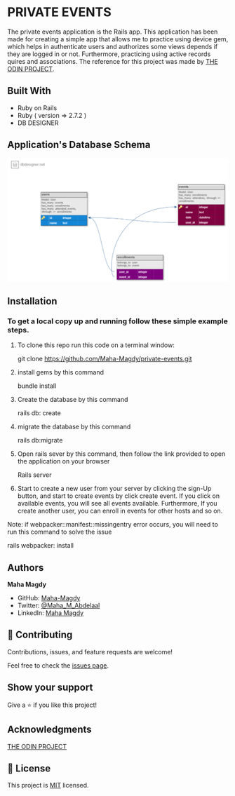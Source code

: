 # PRIVATE EVENTS

The private events application is the Rails app. This application has been made for creating a simple app that allows me to practice using device gem, which helps in authenticate users and authorizes some views depends if they are logged in or not. Furthermore, practicing using active records quires and associations.
The reference for this project was made by [THE ODIN PROJECT](https://www.theodinproject.com/paths/full-stack-ruby-on-rails/courses/ruby-on-rails/lessons/associations).

## Built With

- Ruby on Rails
- Ruby ( version => 2.7.2 )
- DB DESIGNER

## Application's Database Schema
![screenshot](app/assets/images/dbdesigner.png)

## Installation

### To get a local copy up and running follow these simple example steps.

1. To clone this repo run this code on a terminal window: 

   git clone https://github.com/Maha-Magdy/private-events.git

2. install gems by this command

   bundle install

3. Create the database by this command

   rails db: create

4. migrate the database by this command

   rails db:migrate

5. Open rails sever by this command, then follow the link provided to open the application on your browser

   Rails server

6. Start to create a new user from your server by clicking the sign-Up button, and start to create events by click create event. If you click on available events, you will see all events available. Furthermore, If you create another user, you can enroll in events for other hosts and so on.

Note: if webpacker::manifest::missingentry error occurs, you will need to run this command to solve the issue

rails webpacker: install

## Authors

**Maha Magdy**

- GitHub: [Maha-Magdy](https://github.com/Maha-Magdy)
- Twitter: [@Maha_M_Abdelaal](https://twitter.com/Maha_M_Abdelaal)
- LinkedIn: [Maha Magdy](https://www.linkedin.com/in/maha-magdy-abdelaal/)

## 🤝 Contributing

Contributions, issues, and feature requests are welcome!

Feel free to check the [issues page]( https://github.com/Maha-Magdy/private-events/issues ).

## Show your support

Give a ⭐️ if you like this project!

## Acknowledgments
[THE ODIN PROJECT](https://www.theodinproject.com/paths/full-stack-ruby-on-rails/courses/ruby-on-rails/lessons/active-record-associations)

## 📝 License

This project is [MIT](./LICENSE) licensed.
